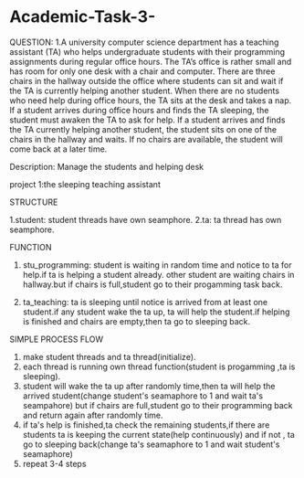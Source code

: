 # Academic-Task-3-

QUESTION:
1.A university computer science department has a teaching assistant (TA) who helps undergraduate  students with their        programming assignments during regular office hours. The TA’s office is rather small and has room for only one desk with a chair and computer. There are three chairs in the hallway outside the office where students can sit and wait if the TA is currently helping another
student. When there are no students who need help during office hours, the TA sits at the desk and takes a nap. If a student arrives during office hours and finds the TA sleeping, the student must awaken the TA to ask for help. If a student arrives and finds the TA currently helping another student, the student
sits on one of the chairs in the hallway and waits. If no chairs are available, the student will come back at a later time. 



Description: Manage the students and helping desk

project 1:the sleeping teaching assistant

STRUCTURE

1.student: student threads have own seamphore.
2.ta: ta thread has own seamphore.

FUNCTION

1. stu_programming: student is waiting in random time and notice to ta for help.if ta is helping a student already.
   other student are waiting chairs in hallway.but if chairs is full,student go to their progamming task back.

2. ta_teaching: ta is sleeping until notice is arrived from at least one student.if any student wake the ta up,
   ta will help the student.if helping is finished and chairs are empty,then ta go to sleeping back.
   
   
 SIMPLE PROCESS FLOW
 
 1. make student threads and ta thread(initialize).
 2. each thread is running own thread function(student is progamming ,ta is sleeping).
 3. student will wake the ta up after randomly time,then ta will help the arrived student(change student's seamaphore to 1
    and wait ta's seampahore) but if chairs are full,student go to their programming back and return again after randomly time.
 4. if ta's help is finished,ta check the remaining students,if there are students ta is keeping the current state(help
   continuously) and if not , ta go to sleeping back(change ta's seamaphore to 1 and wait student's seamaphore)    
 5. repeat 3-4 steps
   
